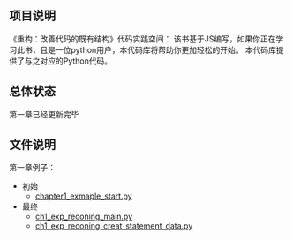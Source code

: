 ## 项目说明
《重构：改善代码的既有结构》代码实践空间：
该书基于JS编写，如果你正在学习此书，且是一位python用户，本代码库将帮助你更加轻松的开始。 本代码库提供了与之对应的Python代码。
## 总体状态
第一章已经更新完毕
## 文件说明
第一章例子：
- 初始  
  - [chapter1_exmaple_start.py](ch1_exp_start.py)  
- 最终  
  - [ch1_exp_reconing_main.py](ch1_exp_reconing_main.py)
  - [ch1_exp_reconing_creat_statement_data.py](ch1_exp_reconing_creat_statement_data.py)